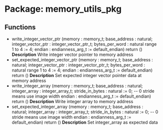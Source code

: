 # Package: memory_utils_pkg

## Functions
- write_integer_vector_ptr <font id="function_arguments">(memory : memory_t; base_address : natural; integer_vector_ptr : integer_vector_ptr_t; bytes_per_word : natural range 1 to 4 := 4; endian : endianness_arg_t := default_endian) </font> <font id="function_return">return ()</font>
**Description**
Write integer vector pointer to memory address
- set_expected_integer_vector_ptr <font id="function_arguments">(memory : memory_t; base_address : natural; integer_vector_ptr : integer_vector_ptr_t; bytes_per_word : natural range 1 to 4 := 4; endian : endianness_arg_t := default_endian) </font> <font id="function_return">return ()</font>
**Description**
Set expected integer vector pointer data at memory address
- write_integer_array <font id="function_arguments">(memory : memory_t; base_address : natural; integer_array : integer_array_t; stride_in_bytes : natural := 0; -- 0 stride means use image width endian : endianness_arg_t := default_endian) </font> <font id="function_return">return ()</font>
**Description**
Write integer array to memory address
- set_expected_integer_array <font id="function_arguments">(memory : memory_t; base_address : natural; integer_array : integer_array_t; stride_in_bytes : natural := 0; -- 0 stride means use image width endian : endianness_arg_t := default_endian) </font> <font id="function_return">return ()</font>
**Description**
Set integer_array as expected data
